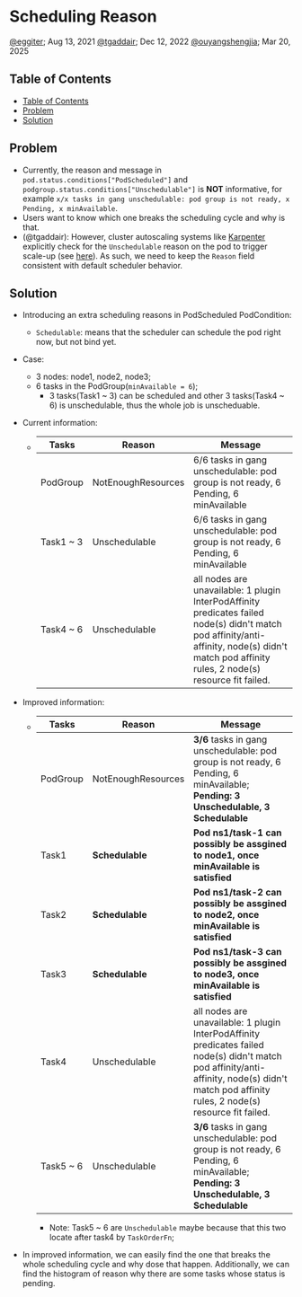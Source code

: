 # Scheduling Reason

[@eggiter](https://github.com/eggiter); Aug 13, 2021
[@tgaddair](https://github.com/tgaddair); Dec 12, 2022
[@ouyangshengjia](https://github.com/ouyangshengjia); Mar 20, 2025

## Table of Contents

* [Table of Contents](#table-of-contents)
* [Problem](#problem)
* [Solution](#solution)

## Problem

- Currently, the reason and message in `pod.status.conditions["PodScheduled"]` and `podgroup.status.conditions["Unschedulable"]` is **NOT** informative, for example `x/x tasks in gang unschedulable: pod group is not ready, x Pending, x minAvailable`.
- Users want to know which one breaks the scheduling cycle and why is that.
- (@tgaddair): However, cluster autoscaling systems like [Karpenter](https://github.com/aws/karpenter) explicitly check for the `Unschedulable` reason on the pod to trigger scale-up (see [here](https://github.com/aws/karpenter-core/blob/fedb036e598fb51cda28bd5ae150743df009312f/pkg/utils/pod/scheduling.go#L25)). As such, we need to keep the `Reason` field consistent with default scheduler behavior.

## Solution

- Introducing an extra scheduling reasons in PodScheduled PodCondition:
  + `Schedulable`: means that the scheduler can schedule the pod right now, but not bind yet.

- Case:
  + 3 nodes: node1, node2, node3;
  + 6 tasks in the PodGroup(`minAvailable = 6`);
    + 3 tasks(Task1 ~ 3) can be scheduled and other 3 tasks(Task4 ~ 6) is unschedulable, thus the whole job is unscheduable.
  
- Current information:
  +  | Tasks     | Reason             | Message                                                                                                                                                                                         |
     |-----------|--------------------|-------------------------------------------------------------------------------------------------------------------------------------------------------------------------------------------------|
     | PodGroup  | NotEnoughResources | 6/6 tasks in gang unschedulable: pod group is not ready, 6 Pending, 6 minAvailable                                                                                                              |
     | Task1 ~ 3 | Unschedulable      | 6/6 tasks in gang unschedulable: pod group is not ready, 6 Pending, 6 minAvailable                                                                                                              |
     | Task4 ~ 6 | Unschedulable      | all nodes are unavailable: 1 plugin InterPodAffinity predicates failed node(s) didn't match pod affinity/anti-affinity, node(s) didn't match pod affinity rules, 2 node(s) resource fit failed. |

- Improved information:
  + | Tasks     | Reason             | Message                                                                                                                                                                                         |
    |-----------|--------------------|-------------------------------------------------------------------------------------------------------------------------------------------------------------------------------------------------|
    | PodGroup  | NotEnoughResources | **3/6** tasks in gang unschedulable: pod group is not ready, 6 Pending, 6 minAvailable; **Pending: 3 Unschedulable, 3 Schedulable**                                                             |
    | Task1     | **Schedulable**    | **Pod ns1/task-1 can possibly be assgined to node1, once minAvailable is satisfied**                                                                                                            |
    | Task2     | **Schedulable**    | **Pod ns1/task-2 can possibly be assgined to node2, once minAvailable is satisfied**                                                                                                            |
    | Task3     | **Schedulable**    | **Pod ns1/task-3 can possibly be assgined to node3, once minAvailable is satisfied**                                                                                                            |
    | Task4     | Unschedulable      | all nodes are unavailable: 1 plugin InterPodAffinity predicates failed node(s) didn't match pod affinity/anti-affinity, node(s) didn't match pod affinity rules, 2 node(s) resource fit failed. |
    | Task5 ~ 6 | Unschedulable      | **3/6** tasks in gang unschedulable: pod group is not ready, 6 Pending, 6 minAvailable; **Pending: 3 Unschedulable, 3 Schedulable**                                                             |

    - Note: Task5 ~ 6 are `Unschedulable` maybe because that this two locate after task4 by `TaskOrderFn`;

- In improved information, we can easily find the one that breaks the whole scheduling cycle and why dose that happen. Additionally,  we can find the histogram of reason why there are some tasks whose status is pending.
